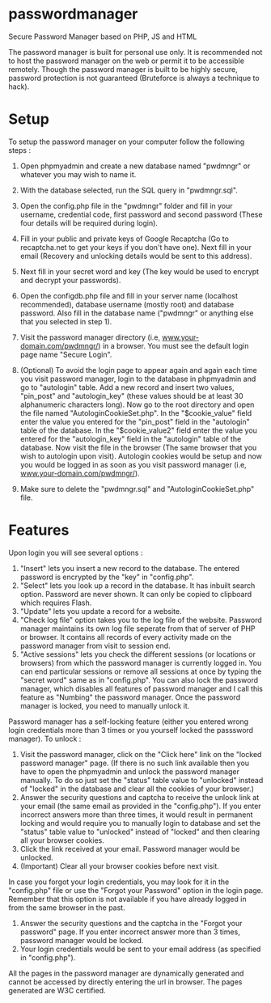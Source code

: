 # passwordmanager
Secure Password Manager based on PHP, JS and HTML

The password manager is built for personal use only. It is recommended not to host the password manager on the web or permit it to be accessible remotely. Though the password manager is built to be highly secure, password protection is not guaranteed (Bruteforce is always a technique to hack).

# Setup

To setup the password manager on your computer follow the following steps : 

1. Open phpmyadmin and create a new database named "pwdmngr" or whatever you may wish to name it.

2. With the database selected, run the SQL query in "pwdmngr.sql".

3. Open the config.php file in the "pwdmngr" folder and fill in your username, credential code, first password and second password (These four details will be required during login).

4. Fill in your public and private keys of Google Recaptcha (Go to recaptcha.net to get your keys if you don't have one). Next fill in your email (Recovery and unlocking details would be sent to this address). 

5. Next fill in your secret word and key (The key would be used to encrypt and decrypt your passwords).

6. Open the configdb.php file and fill in your server name (localhost recommended), database username (mostly root) and database password. Also fill in the database name ("pwdmngr" or anything else that you selected in step 1). 

7. Visit the password manager directory (i.e, www.your-domain.com/pwdmngr/) in a browser. You must see the default login page name "Secure Login".

6. (Optional) To avoid the login page to appear again and again each time you visit password manager, login to the database in phpmyadmin and go to "autologin" table. Add a new record and insert two values, "pin_post" and "autologin_key" (these values should be at least 30 alphanumeric characters long). Now go to the root directory and open the file named "AutologinCookieSet.php". In the "$cookie_value" field enter the value you entered for the "pin_post" field in the "autologin" table of the database. In the "$cookie_value2" field enter the value you entered for the "autologin_key" field in the "autologin" table of the database. Now visit the file in the browser (The same browser that you wish to autologin upon visit). Autologin cookies would be setup and now you would be logged in as soon as you visit password manager (i.e, www.your-domain.com/pwdmngr/). 

7. Make sure to delete the "pwdmngr.sql" and "AutologinCookieSet.php" file.

# Features

Upon login you will see several options :

1. "Insert" lets you insert a new record to the database. The entered password is encrypted by the "key" in "config.php".
2. "Select" lets you look up a record in the database. It has inbuilt search option. Password are never shown. It can only be copied to clipboard which requires Flash.
3. "Update" lets you update a record for a website.
4. "Check log file" option takes you to the log file of the website. Password manager maintains its own log file seperate from that of server of PHP or browser. It contains all records of every activity made on the password manager from visit to session end.
5. "Active sessions" lets you check the different sessions (or locations or browsers) from which the password manager is currently logged in. You can end particular sessions or remove all sessions at once by typing the "secret word" same as in "config.php". You can also lock the password manager, which disables all features of password manager and I call this feature as "Numbing" the password manager. Once the password manager is locked, you need to manually unlock it.



Password manager has a self-locking feature (either you entered wrong login credentials more than 3 times or you yourself locked the passsword manager). To unlock :

1. Visit the password manager, click on the "Click here" link on the "locked password manager" page. (If there is no such link available then you have to open the phpmyadmin and unlock the password manager manually. To do so just set the "status" table value to "unlocked" instead of "locked" in the database and clear all the cookies of your browser.)
2. Answer the security questions and captcha to receive the unlock link at your email (the same email as provided in the "config.php"). If you enter incorrect answers more than three times, it would result in permanent locking and would require you to manually login to database and set the "status" table value to "unlocked" instead of "locked" and then clearing all your browser cookies.
3. Click the link received at your email. Password manager would be unlocked. 
4. (Important) Clear all your browser cookies before next visit.



In case you forgot your login credentials, you may look for it in the "config.php" file or use the "Forgot your Password" option in the login page. Remember that this option is not available if you have already logged in from the same browser in the past.

1. Answer the security questions and the captcha in the "Forgot your password" page. If you enter incorrect answer more than 3 times, password manager would be locked.
2. Your login credentials would be sent to your email address (as specified in "config.php").



All the pages in the password manager are dynamically generated and cannot be accessed by directly entering the url in browser. The pages generated are W3C certified.
